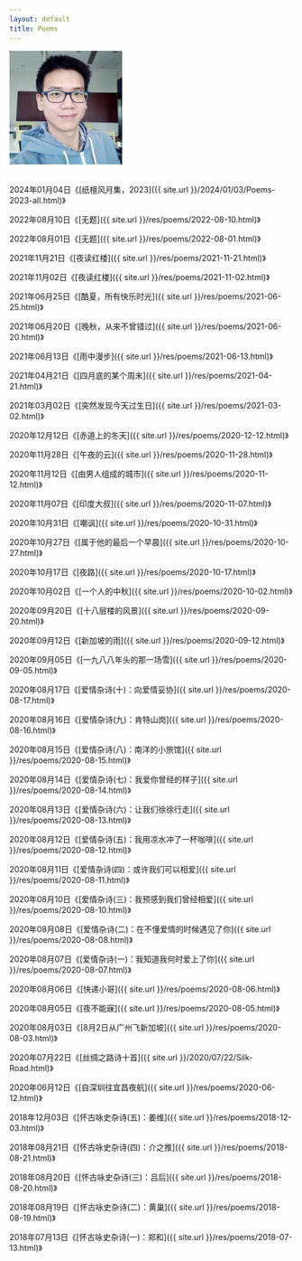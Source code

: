 ```yaml
---
layout: default
title: Poems
---
```


<img title="2020" alt="Alt text" src="./cv/Me.jpg" style="width:200px;">
<br>
<br>

2024年01月04日《[纸檀风月集，2023]({{ site.url }}/2024/01/03/Poems-2023-all.html)》

2022年08月10日《[无题]({{ site.url }}/res/poems/2022-08-10.html)》

2022年08月01日《[无题]({{ site.url }}/res/poems/2022-08-01.html)》

2021年11月21日《[夜读红楼]({{ site.url }}/res/poems/2021-11-21.html)》

2021年11月02日《[夜读红楼]({{ site.url }}/res/poems/2021-11-02.html)》

2021年06月25日《[酷夏，所有快乐时光]({{ site.url }}/res/poems/2021-06-25.html)》

2021年06月20日《[晚秋，从来不曾错过]({{ site.url }}/res/poems/2021-06-20.html)》

2021年06月13日《[雨中漫步]({{ site.url }}/res/poems/2021-06-13.html)》

2021年04月21日《[四月底的某个周末]({{ site.url }}/res/poems/2021-04-21.html)》

2021年03月02日《[突然发现今天过生日]({{ site.url }}/res/poems/2021-03-02.html)》

2020年12月12日《[赤道上的冬天]({{ site.url }}/res/poems/2020-12-12.html)》

2020年11月28日《[午夜的云]({{ site.url }}/res/poems/2020-11-28.html)》

2020年11月12日《[由男人组成的城市]({{ site.url }}/res/poems/2020-11-12.html)》

2020年11月07日《[印度大叔]({{ site.url }}/res/poems/2020-11-07.html)》

2020年10月31日《[嘲讽]({{ site.url }}/res/poems/2020-10-31.html)》

2020年10月27日《[属于他的最后一个早晨]({{ site.url }}/res/poems/2020-10-27.html)》

2020年10月17日《[夜路]({{ site.url }}/res/poems/2020-10-17.html)》

2020年10月02日《[一个人的中秋]({{ site.url }}/res/poems/2020-10-02.html)》

2020年09月20日《[十八层楼的风景]({{ site.url }}/res/poems/2020-09-20.html)》

2020年09月12日《[新加坡的雨]({{ site.url }}/res/poems/2020-09-12.html)》

2020年09月05日《[一九八八年头的那一场雪]({{ site.url }}/res/poems/2020-09-05.html)》

2020年08月17日《[爱情杂诗(十)：向爱情妥协]({{ site.url }}/res/poems/2020-08-17.html)》

2020年08月16日《[爱情杂诗(九)：肯特山岗]({{ site.url }}/res/poems/2020-08-16.html)》

2020年08月15日《[爱情杂诗(八)：南洋的小旅馆]({{ site.url }}/res/poems/2020-08-15.html)》

2020年08月14日《[爱情杂诗(七)：我爱你曾经的样子]({{ site.url }}/res/poems/2020-08-14.html)》

2020年08月13日《[爱情杂诗(六)：让我们徐徐行走]({{ site.url }}/res/poems/2020-08-13.html)》

2020年08月12日《[爱情杂诗(五)：我用凉水冲了一杯咖啡]({{ site.url }}/res/poems/2020-08-12.html)》

2020年08月11日《[爱情杂诗(四)：或许我们可以相爱]({{ site.url }}/res/poems/2020-08-11.html)》

2020年08月10日《[爱情杂诗(三)：我预感到我们曾经相爱]({{ site.url }}/res/poems/2020-08-10.html)》

2020年08月08日《[爱情杂诗(二)：在不懂爱情的时候遇见了你]({{ site.url }}/res/poems/2020-08-08.html)》

2020年08月07日《[爱情杂诗(一)：我知道我何时爱上了你]({{ site.url }}/res/poems/2020-08-07.html)》

2020年08月06日《[快递小哥]({{ site.url }}/res/poems/2020-08-06.html)》

2020年08月05日《[夜不能寐]({{ site.url }}/res/poems/2020-08-05.html)》

2020年08月03日《[8月2日从广州飞新加坡]({{ site.url }}/res/poems/2020-08-03.html)》

2020年07月22日《[丝绸之路诗十首]({{ site.url }}/2020/07/22/Silk-Road.html)》

2020年06月12日《[自深圳往宜昌夜航]({{ site.url }}/res/poems/2020-06-12.html)》

2018年12月03日《[怀古咏史杂诗(五)：姜维]({{ site.url }}/res/poems/2018-12-03.html)》

2018年08月21日《[怀古咏史杂诗(四)：介之推]({{ site.url }}/res/poems/2018-08-21.html)》

2018年08月20日《[怀古咏史杂诗(三)：吕后]({{ site.url }}/res/poems/2018-08-20.html)》

2018年08月19日《[怀古咏史杂诗(二)：黄巢]({{ site.url }}/res/poems/2018-08-19.html)》

2018年07月13日《[怀古咏史杂诗(一)：郑和]({{ site.url }}/res/poems/2018-07-13.html)》
